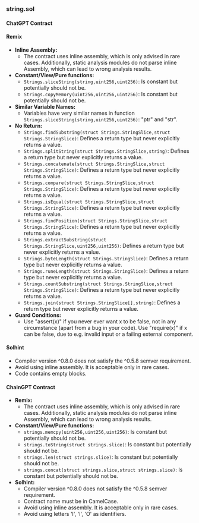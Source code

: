 ### string.sol

#### ChatGPT Contract

#### Remix
- **Inline Assembly:**
  - The contract uses inline assembly, which is only advised in rare cases. Additionally, static analysis modules do not parse inline Assembly, which can lead to wrong analysis results.
- **Constant/View/Pure functions:**
  - `Strings.sliceString(string,uint256,uint256)`: Is constant but potentially should not be.
  - `Strings.copyMemory(uint256,uint256,uint256)`: Is constant but potentially should not be.
- **Similar Variable Names:**
  - Variables have very similar names in function `Strings.sliceString(string,uint256,uint256)`: "ptr" and "str".
- **No Return:**
  - `Strings.findSubstring(struct Strings.StringSlice,struct Strings.StringSlice)`: Defines a return type but never explicitly returns a value.
  - `Strings.splitString(struct Strings.StringSlice,string)`: Defines a return type but never explicitly returns a value.
  - `Strings.concatenate(struct Strings.StringSlice,struct Strings.StringSlice)`: Defines a return type but never explicitly returns a value.
  - `Strings.compare(struct Strings.StringSlice,struct Strings.StringSlice)`: Defines a return type but never explicitly returns a value.
  - `Strings.isEqual(struct Strings.StringSlice,struct Strings.StringSlice)`: Defines a return type but never explicitly returns a value.
  - `Strings.findPosition(struct Strings.StringSlice,struct Strings.StringSlice)`: Defines a return type but never explicitly returns a value.
  - `Strings.extractSubstring(struct Strings.StringSlice,uint256,uint256)`: Defines a return type but never explicitly returns a value.
  - `Strings.byteLength(struct Strings.StringSlice)`: Defines a return type but never explicitly returns a value.
  - `Strings.runeLength(struct Strings.StringSlice)`: Defines a return type but never explicitly returns a value.
  - `Strings.countSubstring(struct Strings.StringSlice,struct Strings.StringSlice)`: Defines a return type but never explicitly returns a value.
  - `Strings.join(struct Strings.StringSlice[],string)`: Defines a return type but never explicitly returns a value.
- **Guard Conditions:**
  - Use "assert(x)" if you never ever want x to be false, not in any circumstance (apart from a bug in your code). Use "require(x)" if x can be false, due to e.g. invalid input or a failing external component.

#### Solhint
- Compiler version ^0.8.0 does not satisfy the ^0.5.8 semver requirement.
- Avoid using inline assembly. It is acceptable only in rare cases.
- Code contains empty blocks.

#### ChainGPT Contract
- **Remix:**
  - The contract uses inline assembly, which is only advised in rare cases. Additionally, static analysis modules do not parse inline Assembly, which can lead to wrong analysis results.
- **Constant/View/Pure functions:**
  - `strings.memcpy(uint256,uint256,uint256)`: Is constant but potentially should not be.
  - `strings.toString(struct strings.slice)`: Is constant but potentially should not be.
  - `strings.len(struct strings.slice)`: Is constant but potentially should not be.
  - `strings.concat(struct strings.slice,struct strings.slice)`: Is constant but potentially should not be.
- **Solhint:**
  - Compiler version ^0.8.0 does not satisfy the ^0.5.8 semver requirement.
  - Contract name must be in CamelCase.
  - Avoid using inline assembly. It is acceptable only in rare cases.
  - Avoid using letters 'I', 'l', 'O' as identifiers.
